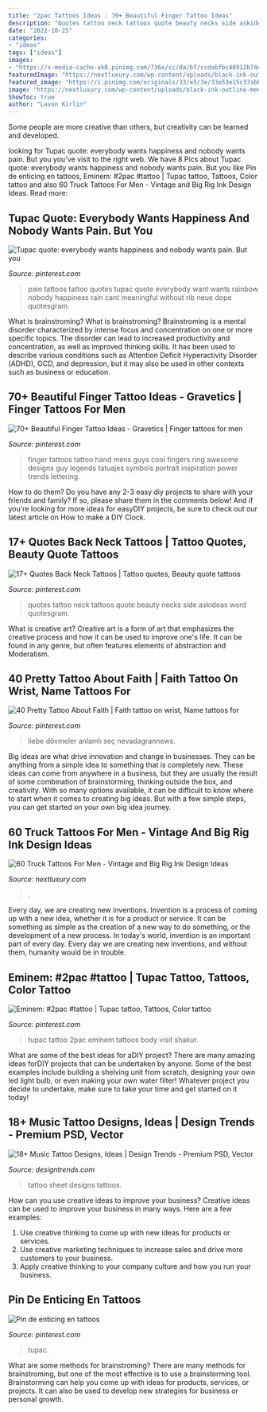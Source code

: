 ```yaml
---
title: "2pac Tattoos Ideas : 70+ Beautiful Finger Tattoo Ideas"
description: "Quotes tattoo neck tattoos quote beauty necks side askideas word quotesgram"
date: "2022-10-25"
categories:
- "ideas"
tags: ["ideas"]
images:
- "https://s-media-cache-ak0.pinimg.com/736x/cc/da/bf/ccdabfbc48912b74e6ef45e1620492a7.jpg"
featuredImage: "https://nextluxury.com/wp-content/uploads/black-ink-outline-mens-semi-truck-back-of-shoulder-tattoo.jpg"
featured_image: "https://i.pinimg.com/originals/33/e5/3e/33e53e15c37abbc97c406a58017e51ac.jpg"
image: "https://nextluxury.com/wp-content/uploads/black-ink-outline-mens-semi-truck-back-of-shoulder-tattoo.jpg"
ShowToc: true
author: "Lavon Kirlin"
---
```



Some people are more creative than others, but creativity can be learned and developed.

	

		
looking for Tupac quote: everybody wants happiness and nobody wants pain. But you you've visit to the right web. We have 8 Pics about Tupac quote: everybody wants happiness and nobody wants pain. But you like Pin de enticing en tattoos, Eminem: #2pac #tattoo | Tupac tattoo, Tattoos, Color tattoo and also 60 Truck Tattoos For Men - Vintage and Big Rig Ink Design Ideas. Read more:
		
    
## Tupac Quote: Everybody Wants Happiness And Nobody Wants Pain. But You

<img loading=lazy src="https://s-media-cache-ak0.pinimg.com/736x/cc/da/bf/ccdabfbc48912b74e6ef45e1620492a7.jpg" onerror="this.onerror=null;this.src='https://tse2.mm.bing.net/th?id=OIP.3OdP3LZolEooNrHiR-BSmQHaHI&amp;pid=15.1';" alt="Tupac quote: everybody wants happiness and nobody wants pain. But you">

_Source: pinterest.com_

>pain tattoos tattoo quotes tupac quote everybody want wants rainbow nobody happiness rain cant meaningful without rib neue dope quotesgram. 

	

What is brainstroming?
What is brainstroming? Brainstroming is a mental disorder characterized by intense focus and concentration on one or more specific topics. The disorder can lead to increased productivity and concentration, as well as improved thinking skills. It has been used to describe various conditions such as Attention Deficit Hyperactivity Disorder (ADHD), OCD, and depression, but it may also be used in other contexts such as business or education.

    
## 70+ Beautiful Finger Tattoo Ideas - Gravetics | Finger Tattoos For Men

<img loading=lazy src="https://i.pinimg.com/originals/33/e5/3e/33e53e15c37abbc97c406a58017e51ac.jpg" onerror="this.onerror=null;this.src='https://tse2.mm.bing.net/th?id=OIP.1n4F-3WkOoOImezg_h4LLwHaHa&amp;pid=15.1';" alt="70+ Beautiful Finger Tattoo Ideas - Gravetics | Finger tattoos for men">

_Source: pinterest.com_

>finger tattoos tattoo hand mens guys cool fingers ring awesome designs guy legends tatuajes symbols portrait inspiration power trends lettering. 

	

How to do them?
Do you have any 2-3 easy diy projects to share with your friends and family? If so, please share them in the comments below! And if you're looking for more ideas for easyDIY projects, be sure to check out our latest article on How to make a DIY Clock.

    
## 17+ Quotes Back Neck Tattoos | Tattoo Quotes, Beauty Quote Tattoos

<img loading=lazy src="https://i.pinimg.com/originals/05/7b/23/057b23a395c17639a5310f1aab0e93e1.jpg" onerror="this.onerror=null;this.src='https://tse3.mm.bing.net/th?id=OIP.suLegw6_DopmTh7vEbQdCQHaEv&amp;pid=15.1';" alt="17+ Quotes Back Neck Tattoos | Tattoo quotes, Beauty quote tattoos">

_Source: pinterest.com_

>quotes tattoo neck tattoos quote beauty necks side askideas word quotesgram. 

	

What is creative art?
Creative art is a form of art that emphasizes the creative process and how it can be used to improve one's life. It can be found in any genre, but often features elements of abstraction and Moderatism.

    
## 40 Pretty Tattoo About Faith | Faith Tattoo On Wrist, Name Tattoos For

<img loading=lazy src="https://i.pinimg.com/736x/58/97/91/5897916d684bd09b53eb3a6a78d87936.jpg" onerror="this.onerror=null;this.src='https://tse3.mm.bing.net/th?id=OIP.boOCsnkEAvwwR-_WnY2j-AHaHa&amp;pid=15.1';" alt="40 Pretty Tattoo About Faith | Faith tattoo on wrist, Name tattoos for">

_Source: pinterest.com_

>liebe dövmeler anlamlı seç nevadagrannews. 

	

Big ideas are what drive innovation and change in businesses. They can be anything from a simple idea to something that is completely new. These ideas can come from anywhere in a business, but they are usually the result of some combination of brainstorming, thinking outside the box, and creativity. With so many options available, it can be difficult to know where to start when it comes to creating big ideas. But with a few simple steps, you can get started on your own big idea journey.

    
## 60 Truck Tattoos For Men - Vintage And Big Rig Ink Design Ideas

<img loading=lazy src="https://nextluxury.com/wp-content/uploads/black-ink-outline-mens-semi-truck-back-of-shoulder-tattoo.jpg" onerror="this.onerror=null;this.src='https://tse1.mm.bing.net/th?id=OIP.3Fwh-72iwxc8aZSWND15_gHaHa&amp;pid=15.1';" alt="60 Truck Tattoos For Men - Vintage and Big Rig Ink Design Ideas">

_Source: nextluxury.com_

>. 

	

Every day, we are creating new inventions.
Invention is a process of coming up with a new idea, whether it is for a product or service. It can be something as simple as the creation of a new way to do something, or the development of a new process. In today's world, invention is an important part of every day. Every day we are creating new inventions, and without them, humanity would be in trouble.

    
## Eminem: #2pac #tattoo | Tupac Tattoo, Tattoos, Color Tattoo

<img loading=lazy src="https://i.pinimg.com/originals/90/de/91/90de912d7c2145e5dece8763c8aa034b.jpg" onerror="this.onerror=null;this.src='https://tse1.mm.bing.net/th?id=OIP.R6hn4e0JXFDwev-wSmyAMAHaHc&amp;pid=15.1';" alt="Eminem: #2pac #tattoo | Tupac tattoo, Tattoos, Color tattoo">

_Source: pinterest.com_

>tupac tattoo 2pac eminem tattoos body visit shakur. 

	

What are some of the best ideas for aDIY project?
There are many amazing ideas forDIY projects that can be undertaken by anyone. Some of the best examples include building a shelving unit from scratch, designing your own led light bulb, or even making your own water filter! Whatever project you decide to undertake, make sure to take your time and get started on it today!

    
## 18+ Music Tattoo Designs, Ideas | Design Trends - Premium PSD, Vector

<img loading=lazy src="https://images.designtrends.com/wp-content/uploads/2016/12/15134107/Sheet-Music-Tattoo-for-Back.jpg" onerror="this.onerror=null;this.src='https://tse2.mm.bing.net/th?id=OIP.4R0LHsPuWtMMxhEFyT9i-wHaHa&amp;pid=15.1';" alt="18+ Music Tattoo Designs, Ideas | Design Trends - Premium PSD, Vector">

_Source: designtrends.com_

>tattoo sheet designs tattoos. 

	

How can you use creative ideas to improve your business?
Creative ideas can be used to improve your business in many ways. Here are a few examples:
1. Use creative thinking to come up with new ideas for products or services.
2. Use creative marketing techniques to increase sales and drive more customers to your business.
3. Apply creative thinking to your company culture and how you run your business.

    
## Pin De Enticing En Tattoos

<img loading=lazy src="https://i.pinimg.com/736x/7f/5b/f1/7f5bf1c00fabc5346bee4b2b1b069475.jpg" onerror="this.onerror=null;this.src='https://tse2.mm.bing.net/th?id=OIP.9gFToV_EO2F_dcChe8RKjgHaKF&amp;pid=15.1';" alt="Pin de enticing en tattoos">

_Source: pinterest.com_

>tupac. 

	

What are some methods for brainstroming?
There are many methods for brainstroming, but one of the most effective is to use a brainstorming tool. Brainstorming can help you come up with ideas for products, services, or projects. It can also be used to develop new strategies for business or personal growth.

